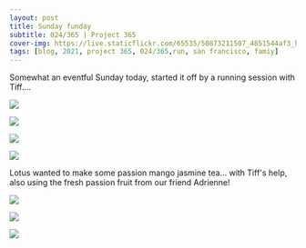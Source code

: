 ```yaml
---
layout: post
title: Sunday funday
subtitle: 024/365 | Project 365
cover-img: https://live.staticflickr.com/65535/50873211507_4851544af3_h.jpg
tags: [blog, 2021, project 365, 024/365,run, san francisco, famiy]
---
```

Somewhat an eventful Sunday today, started it off by a running session with Tiff.... 
<p class="post-img-wrap">
  <img src="https://live.staticflickr.com/65535/50873108026_6bde60b73a_h.jpg">
</p>
<p class="post-img-wrap">
  <img src="https://live.staticflickr.com/65535/50872405968_7957ba94e8_h.jpg">
</p>
<p class="post-img-wrap">
  <img src="https://live.staticflickr.com/65535/50873212462_6dfd701aaa_h.jpg">
</p>
<p class="post-img-wrap">
  <img src="https://live.staticflickr.com/65535/50873212727_40702773ef_h.jpg">
</p>
Lotus wanted to make some passion mango jasmine tea... with Tiff's help, also using the fresh passion fruit from our friend Adrienne!
<p class="post-img-wrap">
  <img src="https://live.staticflickr.com/65535/50873214717_2341fa8d73_h.jpg">
</p>
<p class="post-img-wrap">
  <img src="https://live.staticflickr.com/65535/50873111166_946392056a_h.jpg">
</p>
<p class="post-img-wrap">
  <img src="https://live.staticflickr.com/65535/50873214782_b2d7f3d82c_h.jpg">
</p>

